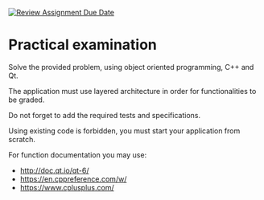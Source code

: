 [![Review Assignment Due Date](https://classroom.github.com/assets/deadline-readme-button-24ddc0f5d75046c5622901739e7c5dd533143b0c8e959d652212380cedb1ea36.svg)](https://classroom.github.com/a/vqADUBCu)
# Practical examination

Solve the provided problem, using object oriented programming, C++ and Qt.

The application must use layered architecture in order for functionalities to be graded.

Do not forget to add the required tests and specifications.

Using existing code is forbidden, you must start your application from scratch.

For function documentation you may use:
- http://doc.qt.io/qt-6/
- https://en.cppreference.com/w/
- https://www.cplusplus.com/
